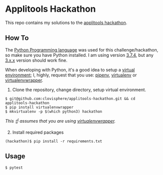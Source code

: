 # Applitools Hackathon

This repo contains my solutions to the [applitools hackathon](https://applitools.com/hackathon).

## How To

The [Python Programming language](https://en.wikipedia.org/wiki/Python_(programming_language)) was used for this challenge/hackathon, so make sure you have Python installed. I am using version [3.7.4](https://www.python.org/downloads/release/python-374/), but any [3.x.x](https://www.python.org/downloads/) version should work fine.

When developing with Python, it's a good idea to setup a [virtual environment](https://realpython.com/python-virtual-environments-a-primer/); I, highly, request that you use: [pipenv](https://pipenv.readthedocs.io/en/latest/), [virtualenv](https://virtualenv.pypa.io/en/latest/) or [virtualenvwrapper](https://virtualenvwrapper.readthedocs.io/en/latest/).

1. Clone the repository, change directory, setup virtual environment.

```console
$ git@github.com:clovisphere/applitools-hackathon.git && cd applitools-hackathon
$ pip install virtualenvwrapper
$ mkvirtualenv -p $(which python3) hackathon
```
*This :point_up: assumes that you are using [virtualenvwrapper](https://virtualenvwrapper.readthedocs.io/en/latest/).*

2. Install required packages

```console
(hackathon)$ pip install -r requirements.txt
```


## Usage

```console
$ pytest
```
